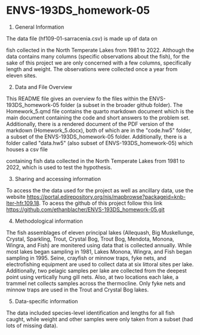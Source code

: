 # ENVS-193DS_homework-05

1. General Information

The data file (hf109-01-sarracenia.csv) is made up of data on 

fish collected in the North Temperate Lakes from 1981 to 2022. Although the data contains many columns (specific observations about the fish), for the sake of this project we are only concerned with a few columns, specifically length and weight. The observations were collected once a year from eleven sites.

2. Data and File Overview

This README file gives an overview fo the files within the ENVS-193DS_homework-05 folder (a subset in the broader github folder). The Homework_5.qmd file contains the quarto markdown document which is the main document containing the code and short answers to the problem set. Additionally, there is a rendered document of the PDF version of the markdown (Homework_5.docx), both of which are in the "code.hw5" folder, a subset of the ENVS-193DS_homework-05 folder. Additionally, there is a folder called "data.hw5" (also subset of ENVS-193DS_homework-05) which houses a csv file 

containing fish data collected in the North Temperate Lakes from 1981 to 2022, which is used to test the hypothesis.

3. Sharing and accessing information

To access the the data used for the project as well as ancillary data, use the website https://portal.edirepository.org/nis/mapbrowse?packageid=knb-lter-hfr.109.18. To acess the github of this project follow this link https://github.com/ethanblacher/ENVS-193DS_homework-05.git

4. Methodological information

The fish assemblages of eleven principal lakes (Allequash, Big Muskellunge, Crystal, Sparkling, Trout, Crystal Bog, Trout Bog, Mendota, Monona, Wingra, and Fish) are monitered using data that is collected annually. While most lakes began sampling in 1981, Lakes Monona, Wingra, and Fish began sampling in 1995. Seine, crayfish or minnow traps, fyke nets, and electrofishing equipment are used to collect data at six littoral sites per lake. Additionally, two pelagic samples per lake are collected from the deepest point using vertically hung gill nets. Also, at two locations each lake, a trammel net collects samples across the thermocline. Only fyke nets and minnow traps are used in the Trout and Crystal Bog lakes.

5. Data-specific information

The data included species-level identification and lengths for all fish caught, while weight and other samples were only taken from a subset (had lots of missing data).